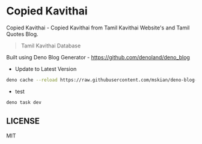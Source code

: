 # Copied Kavithai

Copied Kavithai - Copied Kavithai from Tamil Kavithai Website's and Tamil Quotes
Blog.

> Tamil Kavithai Database

Built using Deno Blog Generator - <https://github.com/denoland/deno_blog>

- Update to Latest Version

```sh
deno cache --reload https://raw.githubusercontent.com/mskian/deno-blog-boilerplate/main/blog.tsx
```

- test

```sh
deno task dev
```

## LICENSE

MIT
